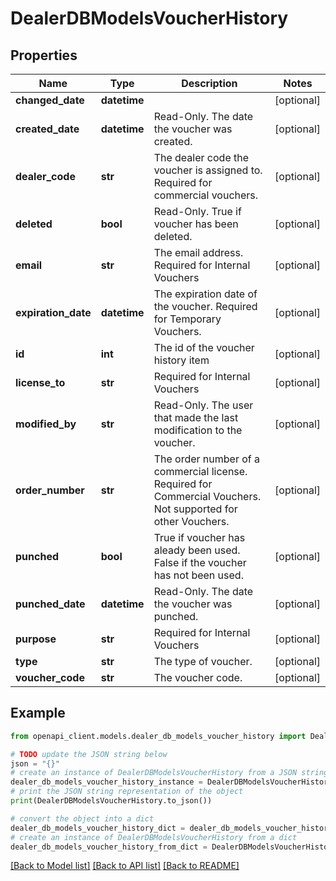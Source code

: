 # DealerDBModelsVoucherHistory


## Properties

Name | Type | Description | Notes
------------ | ------------- | ------------- | -------------
**changed_date** | **datetime** |  | [optional] 
**created_date** | **datetime** | Read-Only. The date the voucher was created. | [optional] 
**dealer_code** | **str** | The dealer code the voucher is assigned to.  Required for commercial vouchers. | [optional] 
**deleted** | **bool** | Read-Only. True if voucher has been deleted. | [optional] 
**email** | **str** | The email address. Required for Internal Vouchers | [optional] 
**expiration_date** | **datetime** | The expiration date of the voucher. Required for Temporary Vouchers. | [optional] 
**id** | **int** | The id of the voucher history item | [optional] 
**license_to** | **str** | Required for Internal Vouchers | [optional] 
**modified_by** | **str** | Read-Only. The user that made the last modification to the voucher. | [optional] 
**order_number** | **str** | The order number of a commercial license. Required for Commercial Vouchers. Not supported for other Vouchers. | [optional] 
**punched** | **bool** | True if voucher has aleady been used.  False if the voucher has not been used. | [optional] 
**punched_date** | **datetime** | Read-Only. The date the voucher was punched. | [optional] 
**purpose** | **str** | Required for Internal Vouchers | [optional] 
**type** | **str** | The type of voucher. | [optional] 
**voucher_code** | **str** | The voucher code. | [optional] 

## Example

```python
from openapi_client.models.dealer_db_models_voucher_history import DealerDBModelsVoucherHistory

# TODO update the JSON string below
json = "{}"
# create an instance of DealerDBModelsVoucherHistory from a JSON string
dealer_db_models_voucher_history_instance = DealerDBModelsVoucherHistory.from_json(json)
# print the JSON string representation of the object
print(DealerDBModelsVoucherHistory.to_json())

# convert the object into a dict
dealer_db_models_voucher_history_dict = dealer_db_models_voucher_history_instance.to_dict()
# create an instance of DealerDBModelsVoucherHistory from a dict
dealer_db_models_voucher_history_from_dict = DealerDBModelsVoucherHistory.from_dict(dealer_db_models_voucher_history_dict)
```
[[Back to Model list]](../README.md#documentation-for-models) [[Back to API list]](../README.md#documentation-for-api-endpoints) [[Back to README]](../README.md)



